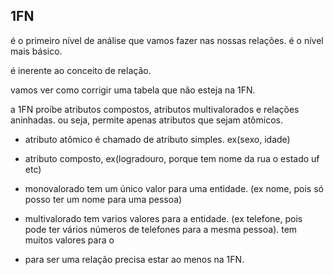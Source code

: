 ## 1FN 
é o primeiro nível de análise que vamos fazer nas nossas relações. é o nível mais básico.

é inerente ao conceito de relação.

vamos ver como corrigir uma tabela que não esteja na 1FN.

a 1FN proíbe atributos compostos, atributos multivalorados e relações aninhadas. ou seja, permite apenas atributos que sejam atômicos. 

* atributo atômico é chamado de atributo simples. ex(sexo, idade)

* atributo composto, ex(logradouro, porque tem nome da rua o estado uf etc)

* monovalorado tem um único valor para uma entidade. (ex nome, pois só posso ter um nome para uma pessoa)

* multivalorado tem varios valores para a entidade. (ex telefone, pois pode ter vários números de  telefones para a mesma pessoa). tem muitos valores para o 

* para ser uma relação precisa estar ao menos na 1FN.

